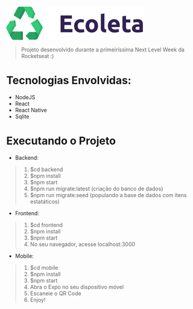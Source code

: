 ![](/frontend/src/assets/logo.svg)

> Projeto desenvolvido durante a primeiríssima Next Level Week da Rocketseat :) 


# Tecnologias Envolvidas:
- NodeJS
- React
- React Native
- Sqlite


# Executando o Projeto

- Backend:
> 1. $cd backend
> 2. $npm install
> 3. $npm start
> 4. $npm run migrate:latest (criação do banco de dados)
> 5. $npm run migrate:seed (populando a base de dados com itens estatáticos)

- Frontend:
> 1. $cd frontend
> 2. $npm install
> 3. $npm start
> 4. No seu navegador, acesse localhost:3000

- Mobile:
> 1. $cd mobile
> 2. $npm install
> 3. $npm start
> 4. Abra o Expo no seu dispositivo móvel
> 5. Escaneie o QR Code
> 6. Enjoy!
